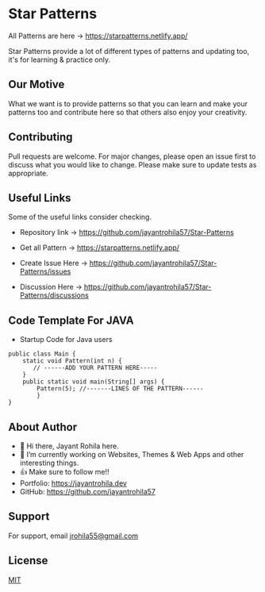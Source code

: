 # Star Patterns
All Patterns are here ->  https://starpatterns.netlify.app/

Star Patterns provide a lot of different types of patterns
and updating too, it's for learning & practice only.

## Our Motive

What we want is to provide patterns so that you can learn and make your patterns too and contribute here so that others also enjoy your creativity.

## Contributing

Pull requests are welcome. For major changes, please open an issue first to discuss what you would like to change.
Please make sure to update tests as appropriate.

## Useful Links

Some of the useful links consider checking.

- Repository link -> https://github.com/jayantrohila57/Star-Patterns
- Get all Pattern -> https://starpatterns.netlify.app/

- Create Issue Here -> https://github.com/jayantrohila57/Star-Patterns/issues

- Discussion Here -> https://github.com/jayantrohila57/Star-Patterns/discussions

## Code Template For JAVA

- Startup Code for Java users

```
public class Main {
    static void Pattern(int n) {
       // ------ADD YOUR PATTERN HERE-----
    }
    public static void main(String[] args) {
        Pattern(5); //-------LINES OF THE PATTERN------
        }
}
```
## About Author

- 👋 Hi there, Jayant Rohila here.
- 🔭 I’m currently working on Websites, Themes & Web Apps and other interesting things.
- 👍 Make sure to follow me!!
- Portfolio: https://jayantrohila.dev
- GitHub: https://github.com/jayantrohila57

## Support

For support, email jrohila55@gmail.com

## License

[MIT](https://github.com/jayantrohila57/Star-Patterns/blob/main/licence)
